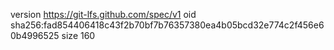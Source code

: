 version https://git-lfs.github.com/spec/v1
oid sha256:fad854406418c43f2b70bf7b76357380ea4b05bcd32e774c2f456e60b4996525
size 160
